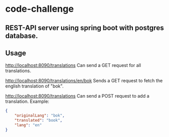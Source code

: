 # code-challenge
## REST-API server using spring boot with postgres database.

## Usage
[http://localhost:8090/translations](http://localhost:8090/translations)
Can send a GET request for all translations.

[http://localhost:8090/translations/en/bok](http://localhost:8090/translations/en/bok)
Sends a GET request to fetch the english translation of "bok".

[http://localhost:8090/translations](http://localhost:8090/translations)
Can send a POST request to add a translation.
Example:
```json
{
	"originalLang": "bok",
	"translated": "book",
	"lang": "en"
}
```